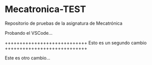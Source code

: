 # Mecatronica-TEST
Repositorio de pruebas de la asignatura de Mecatrónica

Probando el VSCode...


++++++++++++++++++++++++++++
Esto es un segundo cambio
++++++++++++++++++++++++++++

Este es otro cambio...
